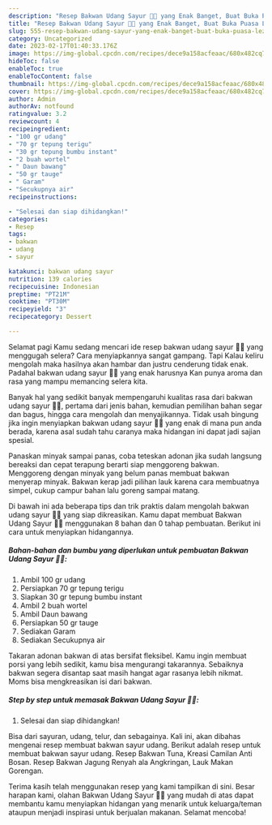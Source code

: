 ```yaml
---
description: "Resep Bakwan Udang Sayur 🦐🦐 yang Enak Banget, Buat Buka Puasa Lezat"
title: "Resep Bakwan Udang Sayur 🦐🦐 yang Enak Banget, Buat Buka Puasa Lezat"
slug: 555-resep-bakwan-udang-sayur-yang-enak-banget-buat-buka-puasa-lezat
category: Uncategorized
date: 2023-02-17T01:40:33.176Z
image: https://img-global.cpcdn.com/recipes/dece9a158acfeaac/680x482cq70/bakwan-udang-sayur-foto-resep-utama.jpg
hideToc: false
enableToc: true
enableTocContent: false
thumbnail: https://img-global.cpcdn.com/recipes/dece9a158acfeaac/680x482cq70/bakwan-udang-sayur-foto-resep-utama.jpg
cover: https://img-global.cpcdn.com/recipes/dece9a158acfeaac/680x482cq70/bakwan-udang-sayur-foto-resep-utama.jpg
author: Admin
authorAv: notfound
ratingvalue: 3.2
reviewcount: 4
recipeingredient:
- "100 gr udang"
- "70 gr tepung terigu"
- "30 gr tepung bumbu instant"
- "2 buah wortel"
- " Daun bawang"
- "50 gr tauge"
- " Garam"
- "Secukupnya air"
recipeinstructions:

- "Selesai dan siap dihidangkan!"
categories:
- Resep
tags:
- bakwan
- udang
- sayur

katakunci: bakwan udang sayur 
nutrition: 139 calories
recipecuisine: Indonesian
preptime: "PT21M"
cooktime: "PT30M"
recipeyield: "3"
recipecategory: Dessert

---
```



Selamat pagi Kamu sedang mencari ide resep bakwan udang sayur 🦐🦐 yang menggugah selera? Cara menyiapkannya sangat gampang. Tapi Kalau keliru mengolah maka hasilnya akan hambar dan justru cenderung tidak enak. Padahal bakwan udang sayur 🦐🦐 yang enak harusnya Kan punya aroma dan rasa yang mampu memancing selera kita.


Banyak hal yang sedikit banyak mempengaruhi kualitas rasa dari bakwan udang sayur 🦐🦐, pertama dari jenis bahan, kemudian pemilihan bahan segar dan bagus, hingga cara mengolah dan menyajikannya. Tidak usah bingung jika ingin menyiapkan bakwan udang sayur 🦐🦐 yang enak di mana pun anda berada, karena asal sudah tahu caranya maka hidangan ini dapat jadi sajian spesial.

Panaskan minyak sampai panas, coba teteskan adonan jika sudah langsung bereaksi dan cepat terapung berarti siap menggoreng bakwan. Menggoreng dengan minyak yang belum panas membuat bakwan menyerap minyak. Bakwan kerap jadi pilihan lauk karena cara membuatnya simpel, cukup campur bahan lalu goreng sampai matang.


Di bawah ini ada beberapa tips dan trik praktis dalam mengolah bakwan udang sayur 🦐🦐 yang siap dikreasikan. Kamu dapat membuat Bakwan Udang Sayur 🦐🦐 menggunakan 8 bahan dan 0 tahap pembuatan. Berikut ini cara untuk menyiapkan hidangannya.

<!--inarticleads1-->

##### Bahan-bahan dan bumbu yang diperlukan untuk pembuatan Bakwan Udang Sayur 🦐🦐:

1. Ambil 100 gr udang
1. Persiapkan 70 gr tepung terigu
1. Siapkan 30 gr tepung bumbu instant
1. Ambil 2 buah wortel
1. Ambil  Daun bawang
1. Persiapkan 50 gr tauge
1. Sediakan  Garam
1. Sediakan Secukupnya air


Takaran adonan bakwan di atas bersifat fleksibel. Kamu ingin membuat porsi yang lebih sedikit, kamu bisa mengurangi takarannya. Sebaiknya bakwan segera disantap saat masih hangat agar rasanya lebih nikmat. Moms bisa mengkreasikan isi dari bakwan. 

<!--inarticleads2-->

##### Step by step untuk memasak Bakwan Udang Sayur 🦐🦐:


1. Selesai dan siap dihidangkan!

Bisa dari sayuran, udang, telur, dan sebagainya. Kali ini, akan dibahas mengenai resep membuat bakwan sayur udang. Berikut adalah resep untuk membuat bakwan sayur udang. Resep Bakwan Tuna, Kreasi Camilan Anti Bosan. Resep Bakwan Jagung Renyah ala Angkringan, Lauk Makan Gorengan. 

Terima kasih telah menggunakan resep yang kami tampilkan di sini. Besar harapan kami, olahan Bakwan Udang Sayur 🦐🦐 yang mudah di atas dapat membantu kamu menyiapkan hidangan yang menarik untuk keluarga/teman ataupun menjadi inspirasi untuk berjualan makanan. Selamat mencoba!
